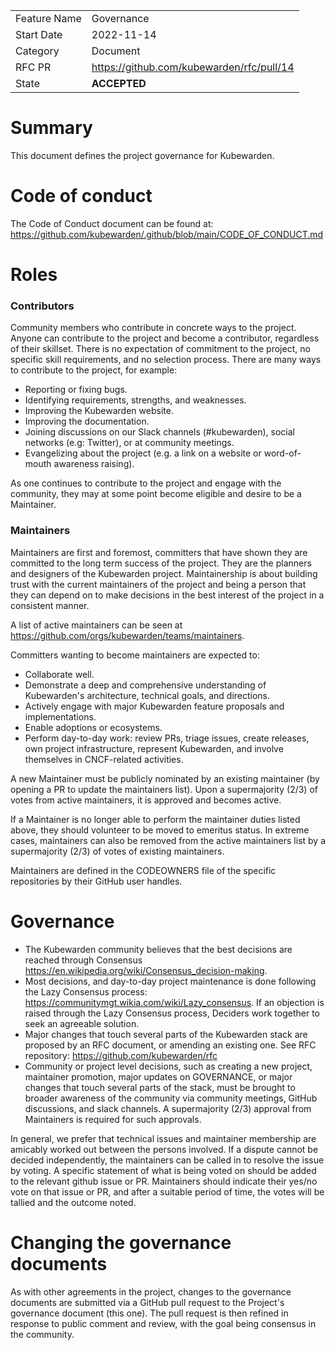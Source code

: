 |              |                                  |
| :----------- | :------------------------------- |
| Feature Name | Governance                       |
| Start Date   | 2022-11-14                       |
| Category     | Document                         |
| RFC PR       | https://github.com/kubewarden/rfc/pull/14  |
| State        | **ACCEPTED**                     |


# Summary
[summary]: #summary

This document defines the project governance for Kubewarden.

# Code of conduct

The Code of Conduct document can be found at:
https://github.com/kubewarden/.github/blob/main/CODE_OF_CONDUCT.md

# Roles

### Contributors

Community members who contribute in concrete ways to the project. Anyone can
contribute to the project and become a contributor, regardless of their
skillset. There is no expectation of commitment to the project, no specific
skill requirements, and no selection process. There are many ways to contribute
to the project, for example:
- Reporting or fixing bugs.
- Identifying requirements, strengths, and weaknesses.
- Improving the Kubewarden website.
- Improving the documentation.
- Joining discussions on our Slack channels (#kubewarden), social networks (e.g:
  Twitter), or at community meetings.
- Evangelizing about the project (e.g. a link on a website or word-of-mouth
  awareness raising).

As one continues to contribute to the project and engage with the community,
they may at some point become eligible and desire to be a Maintainer.

### Maintainers

Maintainers are first and foremost, committers that have shown they are committed
to the long term success of the project. They are the planners and designers of
the Kubewarden project. Maintainership is about building trust with the current
maintainers of the project and being a person that they can depend on to make
decisions in the best interest of the project in a consistent manner.

A list of active maintainers can be seen at
https://github.com/orgs/kubewarden/teams/maintainers.

Committers wanting to become maintainers are expected to:
- Collaborate well.
- Demonstrate a deep and comprehensive understanding of Kubewarden's
  architecture, technical goals, and directions.
- Actively engage with major Kubewarden feature proposals and implementations.
- Enable adoptions or ecosystems.
- Perform day-to-day work: review PRs, triage issues, create releases, own
  project infrastructure, represent Kubewarden, and involve themselves in
  CNCF-related activities.

A new Maintainer must be publicly nominated by an existing maintainer (by
opening a PR to update the maintainers list). Upon a supermajority (2/3) of
votes from active maintainers, it is approved and becomes active.

If a Maintainer is no longer able to perform the maintainer duties listed above,
they should volunteer to be moved to emeritus status. In extreme cases,
maintainers can also be removed from the active maintainers list by a
supermajority (2/3) of votes of existing maintainers.

Maintainers are defined in the CODEOWNERS file of the specific repositories by
their GitHub user handles.

# Governance

- The Kubewarden community believes that the best decisions are reached through
  Consensus https://en.wikipedia.org/wiki/Consensus_decision-making.
- Most decisions, and day-to-day project maintenance is done following the Lazy
  Consensus process: https://communitymgt.wikia.com/wiki/Lazy_consensus.
  If an objection is raised through the Lazy Consensus process, Deciders work
  together to seek an agreeable solution.
- Major changes that touch several parts of the Kubewarden stack are proposed by
  an RFC document, or amending an existing one. See RFC repository:
  https://github.com/kubewarden/rfc
- Community or project level decisions, such as creating a new project,
  maintainer promotion, major updates on GOVERNANCE, or major changes that touch
  several parts of the stack, must be brought to broader awareness of the
  community via community meetings, GitHub discussions, and slack channels. A
  supermajority (2/3) approval from Maintainers is required for such approvals.

In general, we prefer that technical issues and maintainer membership are
amicably worked out between the persons involved. If a dispute cannot be decided
independently, the maintainers can be called in to resolve the issue by voting.
A specific statement of what is being voted on should be added to the relevant
github issue or PR. Maintainers should indicate their yes/no vote on that issue
or PR, and after a suitable period of time, the votes will be tallied and the
outcome noted.

# Changing the governance documents

As with other agreements in the project, changes to the governance documents are
submitted via a GitHub pull request to the Project's governance document (this
one). The pull request is then refined in response to public comment and review,
with the goal being consensus in the community.
